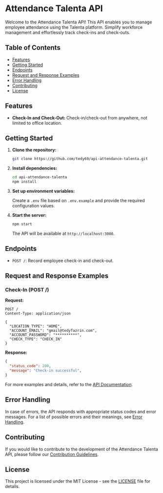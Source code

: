 # Attendance Talenta API

Welcome to the Attendance Talenta API! This API enables you to manage employee attendance using the Talenta platform. Simplify workforce management and effortlessly track check-ins and check-outs.

## Table of Contents

- [Features](#features)
- [Getting Started](#getting-started)
- [Endpoints](#endpoints)
- [Request and Response Examples](#request-and-response-examples)
- [Error Handling](#error-handling)
- [Contributing](#contributing)
- [License](#license)

## Features

- **Check-In and Check-Out:** Check-in/check-out from anywhere, not limited to office location.

## Getting Started

1. **Clone the repository:**

   ```bash
   git clone https://github.com/tedy69/api-attendance-talenta.git
   ```

2. **Install dependencies:**

   ```bash
   cd api-attendance-talenta
   npm install
   ```

3. **Set up environment variables:**

   Create a `.env` file based on `.env.example` and provide the required configuration values.

4. **Start the server:**

   ```bash
   npm start
   ```

   The API will be available at `http://localhost:3000`.

## Endpoints

- `POST /`: Record employee check-in and check-out.

## Request and Response Examples

### Check-In (POST /)

**Request:**

```http
POST /
Content-Type: application/json

{
  "LOCATION_TYPE": "HOME",
  "ACCOUNT_EMAIL": "gmail@tedyfazrin.com",
  "ACCOUNT_PASSWORD": "**********",
  "CHECK_TYPE": "CHECK_IN"
}
```

**Response:**

```json
{
  "status_code": 200,
  "message": "Check-in successful",
}
```

For more examples and details, refer to the [API Documentation](#link-to-documentation).

## Error Handling

In case of errors, the API responds with appropriate status codes and error messages. For a list of possible errors and their meanings, see [Error Handling](#link-to-error-handling).

## Contributing

If you would like to contribute to the development of the Attendance Talenta API, please follow our [Contribution Guidelines](CONTRIBUTING.md).

## License

This project is licensed under the MIT License - see the [LICENSE](LICENSE) file for details.
